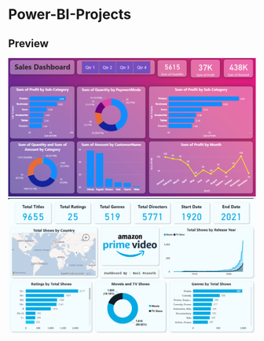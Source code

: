 # Power-BI-Projects
## Preview

![Sales Dashboard](https://github.com/hari7702/Power-BI-Projects/blob/main/Sales%20Dashboard/Sales%20Dashboard%20hari.png)
![Amazon Prime Video Dashboard Preview](https://github.com/hari7702/Power-BI-Projects/blob/main/Amazon%20Prime%20Video%20Dashboard%20using%20Power%20BI/Amazon%20Vedio%20By%20Hari.png)
